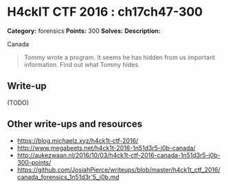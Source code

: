 # H4ckIT CTF 2016 : ch17ch47-300

**Category:** forensics
**Points:** 300
**Solves:**
**Description:**

Canada

> Tommy wrote a program. It seems he has hidden from us important information. Find out what Tommy hides.

## Write-up

(TODO)

## Other write-ups and resources

* https://blog.michaelz.xyz/h4ck1t-ctf-2016/
* http://www.megabeets.net/h4ck1t-2016-1n51d3r5-j0b-canada/
* http://aukezwaan.nl/2016/10/03/h4ck1t-ctf-2016-canada-1n51d3r5-j0b-300-points/
* https://github.com/JosiahPierce/writeups/blob/master/h4ck1t_ctf_2016/canada_forensics_1n51d3r'5_j0b.md
